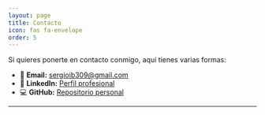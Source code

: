 ```yaml
---
layout: page
title: Contacto
icon: fas fa-envelope
order: 5
---
```


Si quieres ponerte en contacto conmigo, aquí tienes varias formas:

- 📧 **Email:** sergioib309@gmail.com 
- 💼 **LinkedIn:** [Perfil profesional](https://www.linkedin.com/in/sergio-ibañez-nuñez/)  
- 💻 **GitHub:** [Repositorio personal](https://github.com/sergioib94)  

---